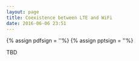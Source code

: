 ```yaml
---
layout: page
title: Coexistence between LTE and WiFi
date: 2016-06-06 23:51
---
```

{% assign pdfsign = '<i class="fa fa-file-pdf-o"></i>'%}
{% assign pptsign = '<i class="fa fa-file-powerpoint-o"></i>'%}



TBD

